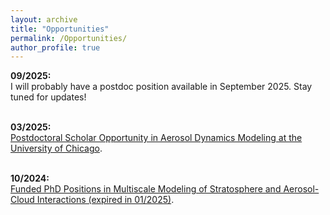 ```yaml
---
layout: archive
title: "Opportunities"
permalink: /Opportunities/
author_profile: true
---
```


**09/2025:** <br />
I will probably have a postdoc position available in September 2025. Stay tuned for updates! <br />
<br />

**03/2025:** <br />
[Postdoctoral Scholar Opportunity in Aerosol Dynamics Modeling at the University of Chicago](https://hongwei8sun.github.io/files/Postdoc_WangLab_UChicago_Modeling_2025.pdf). <br />
<br />

**10/2024:** <br />
[Funded PhD Positions in Multiscale Modeling of Stratosphere and Aerosol-Cloud Interactions (expired in 01/2025)](https://hongwei8sun.github.io/files/Funded%20PhD%20Positions%20in%20Multiscale%20Modeling%20of%20Stratosphere%20and%20Aerosol.pdf). <br />
<br />



